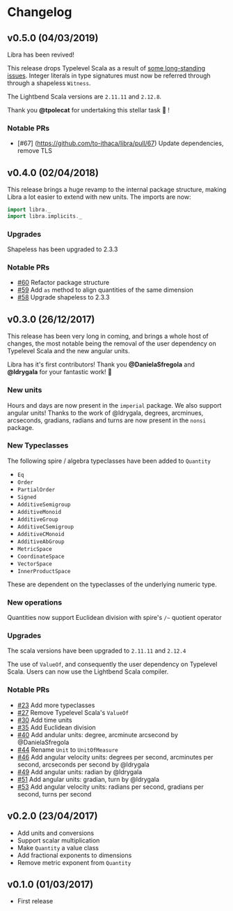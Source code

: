 # Changelog

## v0.5.0 (04/03/2019)

Libra has been revived!

This release drops Typelevel Scala as a result of [some long-standing issues](https://github.com/typelevel/scala/issues/166).  Integer literals in type signatures must now be referred through through a shapeless `Witness`.

The Lightbend Scala versions are `2.11.11` and `2.12.8`.

Thank you **@tpolecat** for undertaking this stellar task :stars: !

### Notable PRs

* [#67] (https://github.com/to-ithaca/libra/pull/67) Update dependencies, remove TLS


## v0.4.0 (02/04/2018)

This release brings a huge revamp to the internal package structure, making Libra a lot easier to extend with new units.  The imports are now:

```scala
import libra._
import libra.implicits._
```

### Upgrades

Shapeless has been upgraded to 2.3.3

### Notable PRs

* [#60](https://github.com/to-ithaca/libra/pull/60) Refactor package structure
* [#59](https://github.com/to-ithaca/libra/pull/59) Add `as` method to align quantities of the same dimension
* [#58](https://github.com/to-ithaca/libra/pull/58) Upgrade shapeless to 2.3.3


## v0.3.0 (26/12/2017)

This release has been very long in coming, and brings a whole host of changes, the most notable being the removal of the user dependency on Typelevel Scala and the new angular units.

Libra has it's first contributors!  Thank you **@DanielaSfregola** and **@ldrygala** for your fantastic work! :tada:

### New units

Hours and days are now present in the `imperial` package. We also support angular units!  Thanks to the work of @ldrygala, degrees, arcminues, arcseconds, gradians, radians and turns are now present in the `nonsi` package.

### New Typeclasses
The following spire / algebra typeclasses have been added to `Quantity`
- `Eq`
- `Order`
- `PartialOrder`
- `Signed`
- `AdditiveSemigroup`
- `AdditiveMonoid`
- `AdditiveGroup`
- `AdditiveCSemigroup`
- `AdditiveCMonoid`
- `AdditiveAbGroup`
- `MetricSpace`
- `CoordinateSpace`
- `VectorSpace`
- `InnerProductSpace`

These are dependent on the typeclasses of the underlying numeric type.

### New operations
Quantities now support Euclidean division with spire's `/~` quotient operator


### Upgrades

The scala versions have been upgraded to `2.11.11` and `2.12.4`

The use of `ValueOf`, and consequently the user dependency on Typelevel Scala.  Users can now use the Lightbend Scala compiler.

### Notable PRs

* [#23](https://github.com/to-ithaca/libra/pull/23) Add more typeclasses
* [#27](https://github.com/to-ithaca/libra/pull/27) Remove Typelevel Scala's `ValueOf`
* [#30](https://github.com/to-ithaca/libra/pull/30) Add time units
* [#35](https://github.com/to-ithaca/libra/pull/35) Add Euclidean division
* [#40](https://github.com/to-ithaca/libra/pull/40) Add andular units: degree, arcminute arcsecond by @DanielaSfregola
* [#44](https://github.com/to-ithaca/libra/pull/44) Rename `Unit` to `UnitOfMeasure`
* [#46](https://github.com/to-ithaca/libra/pull/46) Add angular velocity units: degrees per second, arcminutes per second, arcseconds per second by @ldrygala
* [#49](https://github.com/to-ithaca/libra/pull/49) Add angular units: radian by @ldrygala
* [#51](https://github.com/to-ithaca/libra/pull/51) Add angular units: gradian, turn by @ldrygala
* [#53](https://github.com/to-ithaca/libra/pull/53) Add angular velocity units: radians per second, gradians per second, turns per second


## v0.2.0 (23/04/2017)
* Add units and conversions
* Support scalar multiplication
* Make `Quantity` a value class
* Add fractional exponents to dimensions
* Remove metric exponent from `Quantity`

## v0.1.0 (01/03/2017)
* First release
